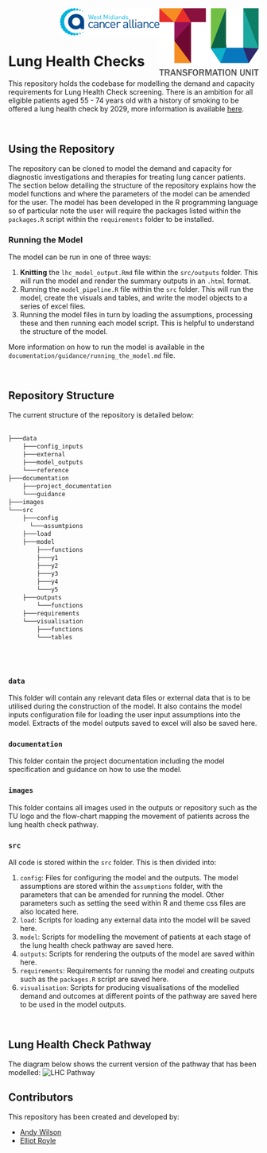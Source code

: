 <img src="images/TU_logo_large.png" alt="TU logo" width="200" align="right"/>

<img src="images/wmca-logo.svg" alt="TU logo" width="200" align="right"/>

<br/>

<br/>

<br/>

# Lung Health Checks
This repository holds the codebase for modelling the demand and capacity requirements for Lung Health Check screening. There is an ambition for all eligible patients aged 55 - 74 years old with a history of smoking to be offered a lung health check by 2029, more information is available [here](https://www.nhs.uk/conditions/lung-health-checks/).

<br/>

## Using the Repository
The repository can be cloned to model the demand and capacity for diagnostic investigations and therapies for treating lung cancer patients. The section below detailing the structure of the repository explains how the model functions and where the parameters of the model can be amended for the user. The model has been developed in the R programming language so of particular note the user will require the packages listed within the `packages.R` script within the `requirements` folder to be installed.

### Running the Model
The model can be run in one of three ways:

1. **Knitting** the `lhc_model_output.Rmd` file within the `src/outputs` folder. This will run the model and render the summary outputs in an `.html` format.
2. Running the `model_pipeline.R` file within the `src` folder. This will run the model, create the visuals and tables, and write the model objects to a series of excel files.
3. Running the model files in turn by loading the assumptions, processing these and then running each model script. This is helpful to understand the structure of the model.

More information on how to run the model is available in the `documentation/guidance/running_the_model.md` file.

<br/>

## Repository Structure

The current structure of the repository is detailed below:

``` plaintext

├───data
    ├───config_inputs
    ├───external
    ├───model_outputs
    └───reference
├───documentation
    ├───project_documentation
    └───guidance
├───images
└───src
    ├───config
      └───assumtpions
    ├───load
    ├───model
        ├───functions
        ├───y1
        ├───y2
        ├───y3
        ├───y4
        └───y5
    ├───outputs
        └───functions
    ├───requirements
    └───visualisation
        ├───functions
        └───tables
    
```

<br/>

### `data`
This folder will contain any relevant data files or external data that is to be utilised during the construction of the model. It also contains the model inputs configuration file for loading the user input assumptions into the model. Extracts of the model outputs saved to excel will also be saved here.

### `documentation`
This folder contain the project documentation including the model specification and guidance on how to use the model.

### `images`
This folder contains all images used in the outputs or repository such as the TU logo and the flow-chart mapping the movement of patients across the lung health check pathway.

### `src`
All code is stored within the `src` folder. This is then divided into:

1. `config`: Files for configuring the model and the outputs. The model assumptions are stored within the `assumptions` folder, with the parameters that can be amended for running the model. Other parameters such as setting the seed within R and theme css files are also located here.
2. `load`: Scripts for loading any external data into the model will be saved here.
3. `model`: Scripts for modelling the movement of patients at each stage of the lung health check pathway are saved here.
4. `outputs`: Scripts for rendering the outputs of the model are saved within here.
5. `requirements`: Requirements for running the model and creating outputs such as the `packages.R` script are saved here.
6. `visualisation`: Scripts for producing visualisations of the modelled demand and outcomes at different points of the pathway are saved here to be used in the model outputs.

<br/>

## Lung Health Check Pathway
The diagram below shows the current version of the pathway that has been modelled:
<img src="images/lhc_pathway-Suggested_Amends.drawio.svg" alt="LHC Pathway"/>

## Contributors

This repository has been created and developed by:
-   [Andy Wilson](https://github.com/ASW-Analyst)
-   [Elliot Royle](https://github.com/elliotroyle)
